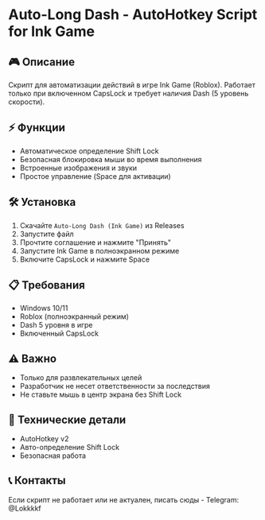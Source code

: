 # Auto-Long Dash - AutoHotkey Script for Ink Game

## 🎮 Описание
Скрипт для автоматизации действий в игре Ink Game (Roblox). Работает только при включенном CapsLock и требует наличия Dash (5 уровень скорости).

## ⚡ Функции
- Автоматическое определение Shift Lock
- Безопасная блокировка мыши во время выполнения
- Встроенные изображения и звуки
- Простое управление (Space для активации)

## 🛠️ Установка
1. Скачайте `Auto-Long Dash (Ink Game)` из Releases
2. Запустите файл
3. Прочтите соглашение и нажмите "Принять"
4. Запустите Ink Game в полноэкранном режиме
5. Включите CapsLock и нажмите Space

## 📋 Требования
- Windows 10/11
- Roblox (полноэкранный режим)
- Dash 5 уровня в игре
- Включенный CapsLock

## ⚠️ Важно
- Только для развлекательных целей
- Разработчик не несет ответственности за последствия
- Не ставьте мышь в центр экрана без Shift Lock

## 🔧 Технические детали
- AutoHotkey v2
- Авто-определение Shift Lock
- Безопасная работа

## 📞 Контакты
Если скрипт не работает или не актуален, писать сюды - Telegram: @Lokkkkf
